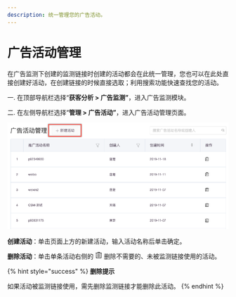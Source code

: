 ```yaml
---
description: 统一管理您的广告活动。
---
```


# 广告活动管理

在广告监测下创建的监测链接时创建的活动都会在此统一管理，您也可以在此处直接创建好活动，在创建链接的时候直接选取；利用搜索功能快速查找您的活动。

一. 在顶部导航栏选择“**获客分析 &gt; 广告监测”**，进入广告监测模块。

二. 在左侧导航栏选择“**管理 &gt; 广告活动”**，进入广告活动管理页面。

![](../../../../.gitbook/assets/image%20%28207%29.png)

**创建活动**：单击页面上方的新建活动，输入活动名称后单击确定。

**删除活动**：单击单条活动右侧的 ![](../../../../.gitbook/assets/1.png) 删除不需要的、未被监测链接使用的活动。

{% hint style="success" %}
**删除提示**

如果活动被监测链接使用，需先删除监测链接才能删除此活动。
{% endhint %}

